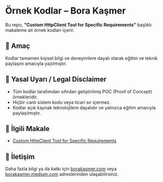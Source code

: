 # Örnek Kodlar – Bora Kaşmer

Bu repo, **"Custom HttpClient Tool for Specific Requirements"** başlıklı makaleme ait örnek kodları içerir.

## 📌 Amaç  
Kodlar tamamen kişisel bilgi ve deneyimlere dayalı olarak eğitim ve teknik paylaşım amacıyla yazılmıştır.

## 🛑 Yasal Uyarı / Legal Disclaimer

- Tüm kodlar tarafımdan sıfırdan geliştirilmiş POC (Proof of Concept) örnekleridir.  
- Hiçbir canlı sistem kodu veya ticari sır içermez.  
- Kodlar açık kaynak teknolojilere dayalıdır ve yalnızca eğitim amacıyla paylaşılmıştır.

## 📄 İlgili Makale

- [Custom HttpClient Tool for Specific Requirements](https://borakasmer.medium.com/custom-httpclient-tool-for-specific-requirements-9be663a638e8)

## 📧 İletişim

Daha fazla bilgi ya da katkı için [borakasmer.com](https://www.borakasmer.com) veya [borakasmer.medium.com](https://borakasmer.medium.com) adreslerinden ulaşabilirsiniz.
